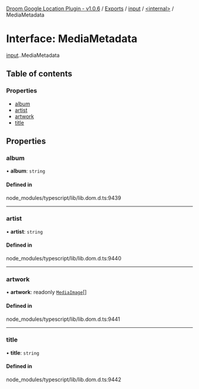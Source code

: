 [Droom Google Location Plugin - v1.0.6](../README.md) / [Exports](../modules.md) / [input](../modules/input.md) / [<internal\>](../modules/input._internal_.md) / MediaMetadata

# Interface: MediaMetadata

[input](../modules/input.md).[<internal>](../modules/input._internal_.md).MediaMetadata

## Table of contents

### Properties

- [album](input._internal_.MediaMetadata.md#album)
- [artist](input._internal_.MediaMetadata.md#artist)
- [artwork](input._internal_.MediaMetadata.md#artwork)
- [title](input._internal_.MediaMetadata.md#title)

## Properties

### album

• **album**: `string`

#### Defined in

node_modules/typescript/lib/lib.dom.d.ts:9439

___

### artist

• **artist**: `string`

#### Defined in

node_modules/typescript/lib/lib.dom.d.ts:9440

___

### artwork

• **artwork**: readonly [`MediaImage`](input._internal_.MediaImage.md)[]

#### Defined in

node_modules/typescript/lib/lib.dom.d.ts:9441

___

### title

• **title**: `string`

#### Defined in

node_modules/typescript/lib/lib.dom.d.ts:9442
